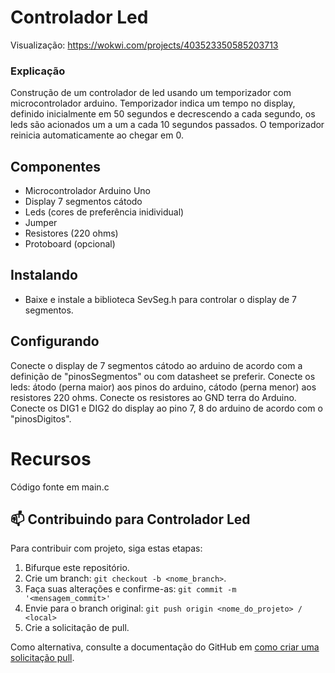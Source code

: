 # Controlador Led
  Visualização: https://wokwi.com/projects/403523350585203713

### Explicação

Construção de um controlador de led usando um temporizador com microcontrolador arduino. Temporizador indica um tempo no display, definido inicialmente em 50 segundos
e decrescendo a cada segundo, os leds são acionados um a um a cada 10 segundos passados. O temporizador reinicia automaticamente ao chegar em 0. 

## Componentes

- Microcontrolador Arduino Uno
- Display 7 segmentos cátodo
- Leds (cores de preferência inidividual)
- Jumper
- Resistores (220 ohms)
- Protoboard (opcional)

##  Instalando 

 - Baixe e instale a biblioteca SevSeg.h para controlar o display de 7 segmentos.


## Configurando

 Conecte o display de 7 segmentos cátodo ao arduino de acordo com a definição de "pinosSegmentos" ou com datasheet se preferir.
 Conecte os leds: átodo (perna maior) aos pinos do arduino, cátodo (perna menor) aos resistores 220 ohms.
 Conecte os resistores ao GND terra do Arduino.
 Conecte os DIG1 e DIG2 do display ao pino 7, 8 do arduino de acordo com o "pinosDigitos".

# Recursos

  Código fonte em main.c


## 📫 Contribuindo para Controlador Led

Para contribuir com projeto, siga estas etapas:

1. Bifurque este repositório.
2. Crie um branch: `git checkout -b <nome_branch>`.
3. Faça suas alterações e confirme-as: `git commit -m '<mensagem_commit>'`
4. Envie para o branch original: `git push origin <nome_do_projeto> / <local>`
5. Crie a solicitação de pull.

Como alternativa, consulte a documentação do GitHub em [como criar uma solicitação pull](https://help.github.com/en/github/collaborating-with-issues-and-pull-requests/creating-a-pull-request).
